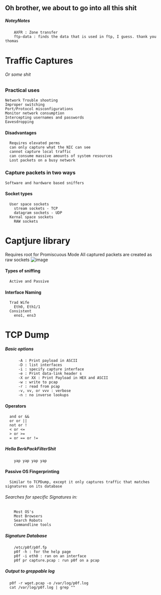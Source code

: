 <h2> Oh brother, we about to go into all this shit</h2>

##### NoteyNotes
        AXFR : Zone transfer
        ftp-data : finds the data that is used in ftp, I guess. thank you thomas
        

# Traffic Captures
###### Or some shit

### Practical uses
    Network Trouble shooting 
    Improper switching 
    Port/Protocol misconfigurations
    Monitor network consumption
    Intercepting usernames and passwords 
    Eavesdropping
#### Disadvantages
      Requires elevated perms
      can only capture what the NIC can see
      cannot capture local traffic 
      can consume massive amounts of system resources
      Lost packets on a busy network

### Capture packets in two ways
    Software and hardware based sniffers

#### Socket types 
      User space sockets 
        stream sockets - TCP
        datagram sockets - UDP
      Kernal space sockets 
        RAW sockets
# Captjure library
  Requires root for 
    Promiscuous Mode 
    All captured packets are created as raw sockets 
![image](https://github.com/user-attachments/assets/a4855705-1f06-4a95-ab70-86b617ada912)


#### Types of sniffing 
      Active and Passive 

#### Interface Naming 
      Trad Wife 
        Eth0, Eth1/1
      Consistent 
        eno1, ens3
  
# TCP Dump 
  ##### Basic options
          -A : Print payload in ASCII
          -D : list interfaces 
          -i : specify capture interface 
          -e : Print data-link header s
          -X or XX : Print Payload in HEX and ASCII
          -w : write to pcap
          -r : read from pcap
          -v, vv, or vvv : verbose
          -n : no inverse lookups 

#### Operators 
      and or &&
      or or ||
      not or !
      < or <=
      > or >=
      = or == or !=

##### Hella BerkPackFilterShit
        yap yap yap yap


#### Passive OS Fingerprinting 
      Similar to TCPDump, except it only captures traffic that matches signatures on its database 
        
###### Searches for specific Signatures in:
        Most OS's
        Most Browsers
        Search Robots
        Commandline tools

##### Signature Database 
        /etc/p0f/p0f.fp
        p0f -h : for the help page
        p0f -i eth0 : ran on an interface 
        p0f pr capture.pcap : run p0f on a pcap

##### Output to greppable log
      p0f -r wget.pcap -o /var/log/p0f.log
      cat /var/log/p0f.log | grep ""
        
      

















































